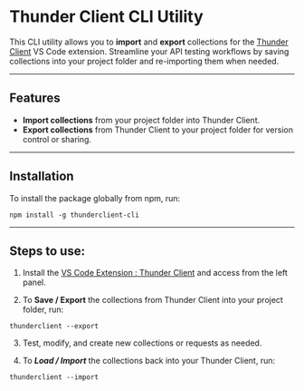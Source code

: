 # Thunder Client CLI Utility

This CLI utility allows you to **import** and **export** collections for the [Thunder Client](https://marketplace.visualstudio.com/items?itemName=rangav.vscode-thunder-client) VS Code extension. Streamline your API testing workflows by saving collections into your project folder and re-importing them when needed.

---

## Features

- **Import collections** from your project folder into Thunder Client.
- **Export collections** from Thunder Client to your project folder for version control or sharing.

---

## Installation

To install the package globally from npm, run:
```
npm install -g thunderclient-cli
```

---

## Steps to use:

1. Install the [VS Code Extension : Thunder Client](vscode:extension/rangav.vscode-thunder-client) and access from the left panel.

2. To **Save / Export** the collections from Thunder Client into your project folder, run:
```
thunderclient --export
```
3. Test, modify, and create new collections or requests as needed. 

4. To ***Load / Import*** the collections back into your Thunder Client, run:
```
thunderclient --import
```
